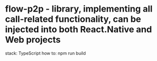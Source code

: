 # flow-p2p - library, implementing all call-related functionality, can be injected into both React.Native and Web projects
stack: TypeScript
how to: npm run build